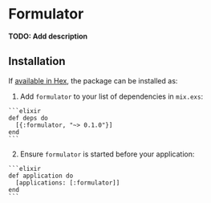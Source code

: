 # Formulator

**TODO: Add description**

## Installation

If [available in Hex](https://hex.pm/docs/publish), the package can be installed as:

  1. Add `formulator` to your list of dependencies in `mix.exs`:

    ```elixir
    def deps do
      [{:formulator, "~> 0.1.0"}]
    end
    ```

  2. Ensure `formulator` is started before your application:

    ```elixir
    def application do
      [applications: [:formulator]]
    end
    ```

